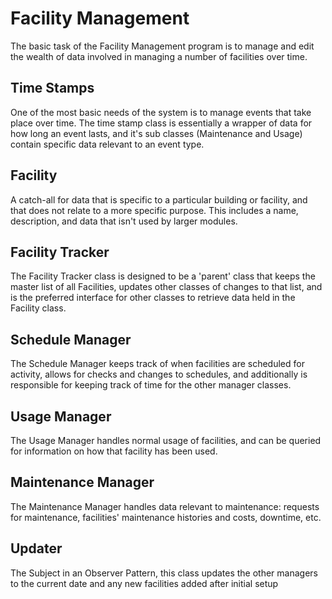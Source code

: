 # Facility Management
The basic task of the Facility Management program is to manage and edit the wealth of data involved in managing a number of facilities over time.
## Time Stamps
One of the most basic needs of the system is to manage events that take place over time. The time stamp class is essentially a wrapper of data for how long an event lasts, and it's sub classes (Maintenance and Usage) contain specific data relevant to an event type.
## Facility
A catch-all for data that is specific to a particular building or facility, and that does not relate to a more specific purpose. This includes a name, description, and data that isn't used by larger modules.
## Facility Tracker
The Facility Tracker class is designed to be a 'parent' class that keeps the master list of all Facilities, updates other classes of changes to that list, and is the preferred interface for other classes to retrieve data held in the Facility class.
## Schedule Manager
The Schedule Manager keeps track of when facilities are scheduled for activity, allows for checks and changes to schedules, and additionally is responsible for keeping track of time for the other manager classes.

## Usage Manager
The Usage Manager handles normal usage of facilities, and can be queried for information on how that facility has been used.

## Maintenance Manager
The Maintenance Manager handles data relevant to maintenance: requests for maintenance, facilities' maintenance histories and costs, downtime, etc.

## Updater
The Subject in an Observer Pattern, this class updates the other managers to the current date and any new facilities added after initial setup